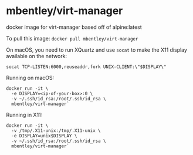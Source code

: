 mbentley/virt-manager
=====================

docker image for virt-manager
based off of alpine:latest

To pull this image:
`docker pull mbentley/virt-manager`

On macOS, you need to run XQuartz and use `socat` to make the X11 display available on the network:

```
socat TCP-LISTEN:6000,reuseaddr,fork UNIX-CLIENT:\"$DISPLAY\"
```

Running on macOS:

```
docker run -it \
  -e DISPLAY=<ip-of-your-box>:0 \
  -v ~/.ssh/id_rsa:/root/.ssh/id_rsa \
  mbentley/virt-manager`
```

Running in X11:

```
docker run -it \
  -v /tmp/.X11-unix:/tmp/.X11-unix \
  -e DISPLAY=unix$DISPLAY \
  -v ~/.ssh/id_rsa:/root/.ssh/id_rsa \
  mbentley/virt-manager`
```
